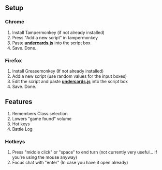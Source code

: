 ## Setup ##
### Chrome ###
1. Install Tampermonkey (if not already installed)
2. Press "Add a new script" in tampermonkey
3. Paste **[undercards.js](https://raw.githubusercontent.com/feildmaster/UnderScript/master/undercards.js)** into the script box
4. Save. Done.

### Firefox ###
1. Install Greasemonkey (If not already installed)
2. Add a new script (use random values for the input boxes)
3. Edit the script and paste **[undercards.js](https://raw.githubusercontent.com/feildmaster/UnderScript/master/undercards.js)** into the script box
4. Save. Done.

## Features ##
1. Remembers Class selection
2. Lowers "game found" volume
3. Hot keys
4. Battle Log

### Hotkeys ###
1. Press "middle click" or "space" to end turn (not currently very useful... if you're using the mouse anyway)
2. Focus chat with "enter" (In case you have it open already)
